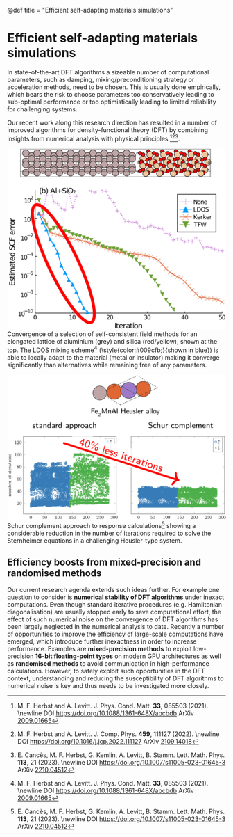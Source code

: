 @def title = "Efficient self-adapting materials simulations"

# Efficient self-adapting materials simulations

In state-of-the-art DFT algorithms a sizeable number of computational parameters,
such as damping, mixing/preconditioning strategy or acceleration methods,
need to be chosen. This is usually done empirically, which bears the risk
to choose parameters too conservatively leading to sub-optimal performance
or too optimistically leading to limited reliability for challenging systems.

Our recent work along this research direction has resulted
in a number of improved algorithms for density-functional theory (DFT)
by combining insights from numerical analysis with physical principles
[^HL2021][^HL2022][^CHKLS2023].

<!-- TODO Show image on the left and text on the right -->
![LDOS convergence](/assets/AlSiO2H_convergence.png)
Convergence of a selection of self-consistent field methods for an elongated
lattice of aluminium (grey) and silica (red/yellow), shown at the top. The LDOS
mixing scheme[^HL2021] (\style{color:#009cfb;}{shown in blue})
is able to locally adapt to the
material (metal or insulator) making it converge significantly than alternatives
while remaining free of any parameters.

![Schur complement](/assets/Schur_response.png)
Schur complement approach to response calculations[^CHKLS2023] showing a considerable
reduction in the number of iterations required to solve the Sternheimer equations
in a challenging Heusler-type system.

## Efficiency boosts from mixed-precision and randomised methods
Our current research agenda extends such ideas further.
For example one question to consider is
**numerical stability of DFT algorithms**
under inexact computations. Even though standard iterative procedures (e.g. Hamiltonian
diagonalisation) are usually stopped early to save computational effort,
the effect of such numerical noise on the convergence of DFT algorithms has been largely
neglected in the numerical analysis to date. Recently a number of opportunities
to improve the efficiency of large-scale computations have emerged, which introduce
further inexactness in order to increase performance.
Examples are **mixed-precision methods** to exploit low-precision **16-bit floating-point types**
on modern GPU architectures as well as **randomised methods** to avoid communication
in high-performance calculations. However, to safely exploit
such opportunities in the DFT context, understanding and reducing the susceptibility
of DFT algorithms to numerical noise is key and thus needs to be investigated more closely.

[^HL2021]: M. F. Herbst and A. Levitt. J. Phys. Cond. Matt. **33**, 085503 (2021). \newline DOI <https://doi.org/10.1088/1361-648X/abcbdb> ArXiv [2009.01665](https://arxiv.org/abs/2009.01665)
[^HL2022]: M. F. Herbst and A. Levitt. J. Comp. Phys. **459**, 111127 (2022). \newline DOI <https://doi.org/10.1016/j.jcp.2022.111127> ArXiv [2109.14018](https://arxiv.org/abs/2109.14018)
[^CHKLS2023]: E. Cancès, M. F. Herbst, G. Kemlin, A. Levitt, B. Stamm. Lett. Math. Phys. **113**, 21 (2023). \newline DOI <https://doi.org/10.1007/s11005-023-01645-3> ArXiv [2210.04512](https://arxiv.org/abs/2210.04512)
